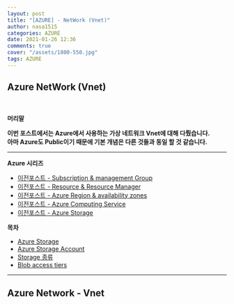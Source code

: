 ```yaml
---
layout: post
title: "[AZURE] - NetWork (Vnet)"
author: nasa1515
categories: AZURE
date: 2021-01-26 12:36
comments: true
cover: "/assets/1800-550.jpg"
tags: AZURE
---
```




## **Azure NetWork (Vnet)**


<br/>

**머리말**  
 
**이번 포스트에서는 Azure에서 사용하는 가상 네트워크 Vnet에 대해 다뤘습니다.  
아마 Azure도 Public이기 때문에 기본 개념은 다른 것들과 동일 할 것 같습니다.**

 
---

**Azure 시리즈**

- [이전포스트 - Subscription & management Group](https://nasa1515.github.io/azure/2021/01/21/azure.subscriptions.html)
- [이전포스트 - Resource & Resource Manager](https://nasa1515.github.io/azure/2021/01/22/azure-resoure.html)
- [이전포스트 - Azure Region & availability zones](https://nasa1515.github.io/azure/2021/01/22/azure.region.html)
- [이전포스트 - Azure Computing Service](https://nasa1515.github.io/azure/2021/01/25/azure.compute.html)
- [이전포스트 - Azure Storage](https://nasa1515.github.io/azure/2021/01/26/azure.storage.html)

**목차**


- [Azure Storage](#a1)
- [Azure Storage Account](#a2)
- [Storage 종류](#a3)
- [Blob access tiers](#a4)

--- 

## **Azure Network - Vnet**   <a name="a1"></a>
